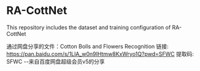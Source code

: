# RA-CottNet
This repository includes the dataset and training configuration of RA-CottNet

通过网盘分享的文件：Cotton Bolls and Flowers Recognition 链接: https://pan.baidu.com/s/1LlA_w0n9IHtmw8KxWryo1Q?pwd=SFWC 提取码: SFWC  --来自百度网盘超级会员v5的分享
